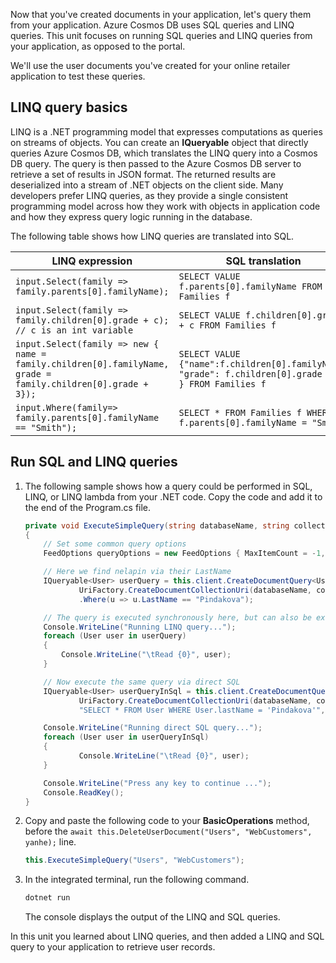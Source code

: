 <!--TODO: Explain how to do ExecuteNext (pages closer to SDK imp) vs ToList (continuation token)-->
Now that you've created documents in your application, let's query them from your application. Azure Cosmos DB uses SQL queries and LINQ queries. This unit focuses on running SQL queries and LINQ queries from your application, as opposed to the portal.

We'll use the user documents you've created for your online retailer application to test these queries.

## LINQ query basics

LINQ is a .NET programming model that expresses computations as queries on streams of objects. You can create an **IQueryable** object that directly queries Azure Cosmos DB, which translates the LINQ query into a Cosmos DB query. The query is then passed to the Azure Cosmos DB server to retrieve a set of results in JSON format. The returned results are deserialized into a stream of .NET objects on the client side. Many developers prefer LINQ queries, as they provide a single consistent programming model across how they work with objects in application code and how they express query logic running in the database.

The following table shows how LINQ queries are translated into SQL.

| LINQ expression | SQL translation |
|---|---|
| `input.Select(family => family.parents[0].familyName);`| `SELECT VALUE f.parents[0].familyName FROM Families f` |
|`input.Select(family => family.children[0].grade + c); // c is an int variable` | `SELECT VALUE f.children[0].grade + c FROM Families f` |
|`input.Select(family => new { name = family.children[0].familyName, grade = family.children[0].grade + 3});`| `SELECT VALUE {"name":f.children[0].familyName, "grade": f.children[0].grade + 3 } FROM Families f`|
|`input.Where(family=> family.parents[0].familyName == "Smith");`|`SELECT * FROM Families f WHERE f.parents[0].familyName = "Smith"`|

## Run SQL and LINQ queries

1. The following sample shows how a query could be performed in SQL, LINQ, or LINQ lambda from your .NET code. Copy the code and add it to the end of the Program.cs file.

    ```csharp
    private void ExecuteSimpleQuery(string databaseName, string collectionName)
    {
        // Set some common query options
        FeedOptions queryOptions = new FeedOptions { MaxItemCount = -1, EnableCrossPartitionQuery = true };

        // Here we find nelapin via their LastName
        IQueryable<User> userQuery = this.client.CreateDocumentQuery<User>(
                UriFactory.CreateDocumentCollectionUri(databaseName, collectionName), queryOptions)
                .Where(u => u.LastName == "Pindakova");

        // The query is executed synchronously here, but can also be executed asynchronously via the IDocumentQuery<T> interface
        Console.WriteLine("Running LINQ query...");
        foreach (User user in userQuery)
        {
            Console.WriteLine("\tRead {0}", user);
        }

        // Now execute the same query via direct SQL
        IQueryable<User> userQueryInSql = this.client.CreateDocumentQuery<User>(
                UriFactory.CreateDocumentCollectionUri(databaseName, collectionName),
                "SELECT * FROM User WHERE User.lastName = 'Pindakova'", queryOptions );

        Console.WriteLine("Running direct SQL query...");
        foreach (User user in userQueryInSql)
        {
                Console.WriteLine("\tRead {0}", user);
        }

        Console.WriteLine("Press any key to continue ...");
        Console.ReadKey();
    }
    ```

1. Copy and paste the following code to your **BasicOperations** method, before the `await this.DeleteUserDocument("Users", "WebCustomers", yanhe);` line.

    ```csharp
    this.ExecuteSimpleQuery("Users", "WebCustomers");
    ```

1. In the integrated terminal, run the following command.

    ```bash
    dotnet run
    ```

    The console displays the output of the LINQ and SQL queries.

In this unit you learned about LINQ queries, and then added a LINQ and SQL query to your application to retrieve user records.
